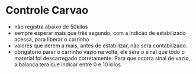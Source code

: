 # Controle Carvao

- não registra abaixo de 50kilos
- sempre esperar mais que três segundo, com a indicão de estabilizado acessa, para liberar o carrinho
- valores que derem a mais, antes de estabilizar, não sera contabilizado.
- obrigatorio parar o carrinho vazio na volta, ele sera o sinal que todo o material foi descarregado corretamente. Para que ocorra sinal de vazio, a balança tera que indicar entre 0 e 10 kilos.
